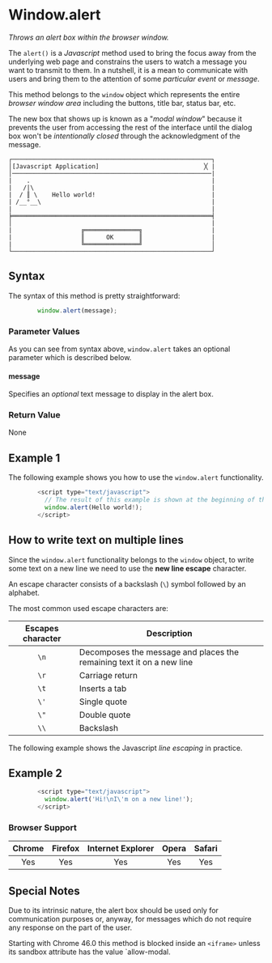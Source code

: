 # Window.alert

*Throws an alert box within the browser window.*

The `alert()` is a *Javascript* method used to bring the focus away from the underlying web page and constrains the users to watch a message you want to transmit to them.  In a nutshell, it is a mean to communicate with users and bring them to the attention of some *particular event* or *message*.

This method belongs to the `window` object which represents the entire *browser window area* including the buttons, title bar, status bar, etc.

The new box that shows up is known as a  "*modal window*" because it prevents the user from accessing the rest of the interface until the dialog box won't be *intentionally closed* through the acknowledgment of the message.


```
┌───────────────────────────────────────────────────────┐
│[Javascript Application]                             ╳ |
│───────────────────────────────────────────────────────|
|    .                                                  |
|   /|\                                                 |
|  / ║ \    Hello world!                                |
| /__°__\                                               |
|                                                       |
╞═══════════════════════════════════════════════════════╡
│                                                       |
|                   ╔═══════════════╗                   |
|                   ║      OK       ║                   |
|                   ╚═══════════════╝                   │       
└───────────────────────────────────────────────────────┘

```

## Syntax

The syntax of this method is pretty straightforward:

```js
        window.alert(message);
```

### Parameter Values

As you can see from syntax above, `window.alert` takes an optional parameter which is described below.

#### message

Specifies an *optional* text message to display in the alert box.

### Return Value

None

## Example 1

The following example shows you how to use the `window.alert` functionality.

```js
        <script type="text/javascript">
          // The result of this example is shown at the beginning of this page
          window.alert(Hello world!);
        </script>

```

## How to write text on multiple lines

Since the `window.alert` functionality belongs to the `window` object, to write some text on a new line we need to use the **new line escape** character.

An escape character consists of a backslash (`\`) symbol followed by an alphabet.

The most common used escape characters are:

| Escapes character | Description | 
|:-----------------:|-----------|
|        `\n`       |  Decomposes the message and places the remaining text it on a new line       |
|  `\r`              |   Carriage return       |
|  `\t`              |   Inserts a tab         |
|  `\'`              |   Single quote          |
|  `\"`              |   Double quote          |
|  `\\`              |   Backslash             |


The following example shows the Javascript *line escaping* in practice.

## Example 2

```js
        <script type="text/javascript">
          window.alert('Hi!\nI\'m on a new line!');
        </script>

```

### Browser Support

| Chrome | Firefox | Internet Explorer | Opera | Safari |
|:------:|:-------:|:-----------------:|:-----:|:------:|
|  Yes   |   Yes   |        Yes        |  Yes  |  Yes   |


## Special Notes

Due to its intrinsic nature, the alert box should be used only for communication purposes or, anyway, for messages which do not require any response on the part of the user.

Starting with Chrome 46.0 this method is blocked inside an `<iframe>` unless its sandbox attribute has the value `allow-modal.
